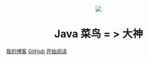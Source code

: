 <p align="center">
<img src="https://s2.ax1x.com/2019/03/31/AD5Eng.jpg" width=""/>
</p>

<h1 align="center">Java 菜鸟 = > 大神</h1>

[我的博客](https://blog.csdn.net/qq_43270074)
[GitHub](<https://github.com/freestylefly/javaStudy>)
[开始阅读](./HomePage.md)

